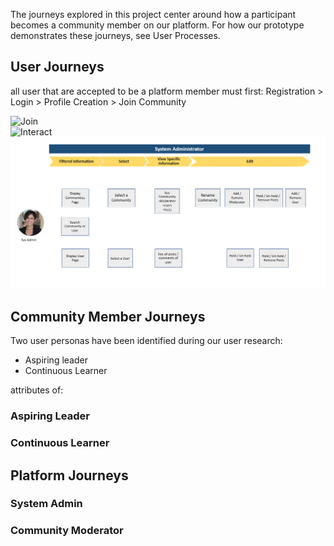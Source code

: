 The journeys explored in this project center around how a participant becomes a community member on our platform. For how our prototype demonstrates these journeys, see User Processes.

## User Journeys

all user that are accepted to be a platform member must first:
Registration > Login > Profile Creation > Join Community  

![Join](https://user-images.githubusercontent.com/82344553/156835832-6ed1b8d3-f1a2-4694-9fa6-18420f19efc0.PNG)  
![Interact](https://user-images.githubusercontent.com/82344553/156835846-bd819dd7-1446-439a-be9b-87b999c2a9f9.PNG)  
![Sys Admin](https://github.com/bcgov/CITZ-HybridWorkplace/blob/main/docs/SS%20UJ3.PNG)  

## Community Member Journeys
Two user personas have been identified during our user research:
- Aspiring leader
- Continuous Learner

attributes of: 
### Aspiring Leader

### Continuous Learner

## Platform Journeys

### System Admin 

### Community Moderator